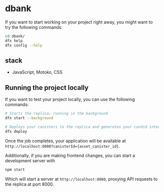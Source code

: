 # dbank


If you want to start working on your project right away, you might want to try the following commands:

```bash
cd dbank/
dfx help
dfx config --help
```

## stack
- JavaScript, Motoko, CSS

## Running the project locally

If you want to test your project locally, you can use the following commands:

```bash
# Starts the replica, running in the background
dfx start --background

# Deploys your canisters to the replica and generates your candid interface
dfx deploy
```

Once the job completes, your application will be available at `http://localhost:8000?canisterId={asset_canister_id}`.

Additionally, if you are making frontend changes, you can start a development server with

```bash
npm start
```

Which will start a server at `http://localhost:8080`, proxying API requests to the replica at port 8000.

<!-- ### Note on frontend environment variables -->

